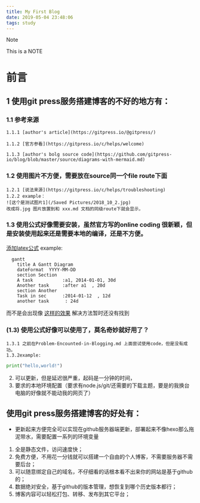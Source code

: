 ```yaml
---
title: My First Blog
date: 2019-05-04 23:48:06
tags: study
---
```

> [!NOTE]
> This is a NOTE

# 前言

## 1 使用git press服务搭建博客的不好的地方有：

  ### 1.1 参考来源
    1.1.1 [author's article](https://gitpress.io/@gitpress/)

    1.1.2 [官方参看](https://gitpress.io/c/helps/welcome)

    1.1.3 [author's bolg source code](https://github.com/gitpress-io/blog/blob/master/source/diagrams-with-mermaid.md)

  ### 1.2 使用图片不方便，需要放在source同一个file route下面 
    1.2.1 [说法来源](https://gitpress.io/c/helps/troubleshooting)
    1.2.2 example： 
    ![这个是测试图片1](/Saved Pictures/2018_10_2.jpg)
    改成将.jpg 图片放置到和 xxx.md 文档的同级route下就会显示，



  ### 1.3 使用公式好像需要安装，虽然官方写的online coding 很新颖，但是安装使用起来还是需要本地的编译，还是不方便。
  [添加latex公式](https://gitpress.io/@gitpress/latex)
  example:
  ```mermaid,autorun
    gantt
      title A Gantt Diagram
      dateFormat  YYYY-MM-DD
      section Section
      A task           :a1, 2014-01-01, 30d
      Another task     :after a1  , 20d
      section Another
      Task in sec      :2014-01-12  , 12d
      another task      : 24d
  ```
  而不是会出现像 [这样的效果](https://mermaidjs.github.io/gantt.html)
  解决方法暂时还没有找到  
  
  ### (1.3) 使用公式好像可以使用了，莫名奇妙就好用了？
    1.3.1 之前在Problem-Encounted-in-Blogging.md 上面尝试使用code，但是没有成功。
    1.3.2example:
```python
print("hello,world!")
```



2. 可以更新，但是延迟很严重，起码是一分钟的时间，
3. 要求的本地环境配置（要求有node.js/git/还需要的下载主题，要是的我换台电脑的好像就不能动我的网页了）


## 使用git press服务搭建博客的好处有：

* 更新起来方便完全可以实现在github服务器端更新，部署起来不像hexo那么拖泥带水，需要配置一系列的环境变量
1. 全是静态文件，访问速度快；
2. 免费方便，不用花一分钱就可以搭建一个自由的个人博客，不需要服务器不需要后台；
3. 可以随意绑定自己的域名，不仔细看的话根本看不出来你的网站是基于github的；
4. 数据绝对安全，基于github的版本管理，想恢复到哪个历史版本都行；
5. 博客内容可以轻松打包、转移、发布到其它平台；
